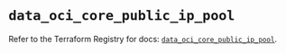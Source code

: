 # `data_oci_core_public_ip_pool`

Refer to the Terraform Registry for docs: [`data_oci_core_public_ip_pool`](https://registry.terraform.io/providers/oracle/oci/7.19.0/docs/data-sources/core_public_ip_pool).
